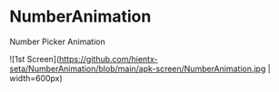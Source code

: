 # NumberAnimation
Number Picker Animation

![1st Screen](https://github.com/hientx-seta/NumberAnimation/blob/main/apk-screen/NumberAnimation.jpg | width=600px)
